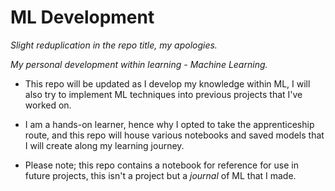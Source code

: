 # ML Development
*Slight reduplication in the repo title, my apologies.*

*My personal development within learning - Machine Learning.*

- This repo will be updated as I develop my knowledge within ML, I will also try to implement ML techniques into previous projects that I've worked on. 
- I am a hands-on learner, hence why I opted to take the apprenticeship route, and this repo will house various notebooks and saved models that I will create along my learning journey.

- Please note; this repo contains a notebook for reference for use in future projects, this isn't a project but a *journal* of ML that I made. 
